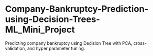 # Company-Bankruptcy-Prediction-using-Decision-Trees-ML_Mini_Project
Predicting company bankruptcy using Decision Tree with PCA, cross-validation, and hyper parameter tuning.
